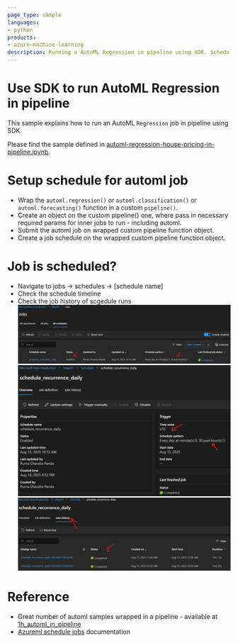 ```yaml
---
page_type: sample
languages:
- python
products:
- azure-machine-learning
description: Running a AutoML Regression in pipeline using SDK. Schedule it.
---
```


# Use SDK to run AutoML Regression in pipeline
This sample explains how to run an AutoML `Regression` job in pipeline using SDK.

Please find the sample defined in [automl-regression-house-pricing-in-pipeline.ipynb](automl-regression-house-pricing-in-pipeline.ipynb).

# Setup schedule for automl job
- Wrap the `automl.regression()` or `automl.classification()` or `automl.forecasting()` function in a custom `pipeline()`.
- Create an object on the custom pipeline() one, where pass in necessary required params for inner jobs to run - including automl.
- Submit the automl job on wrapped custom pipeline function object.
- Create a job schedule on the wrapped custom pipeline function object.

# Job is scheduled?
- Navigate to jobs -> schedules -> [schedule name]
- Check the schedule timeline
- Check the job history of scgedule runs
![](.media/job-schedule1.png)
![](.media/job-schedule2.png)
![](.media/job-schedule3.png)

# Reference
- Great number of automl samples wrapped in a pipeline - available at [1h_automl_in_pipeline](https://github.com/Azure/azureml-examples/tree/main/sdk/python/jobs/pipelines/1h_automl_in_pipeline)
- [Azureml schedule jobs](https://learn.microsoft.com/en-us/azure/machine-learning/how-to-schedule-pipeline-job?view=azureml-api-2&tabs=python#create-a-schedule) documentation
